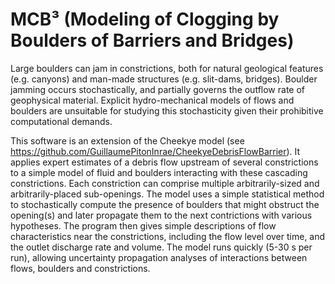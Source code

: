#  MCB³ (Modeling of Clogging by Boulders of Barriers and Bridges)
Large boulders can jam in constrictions, both for natural geological features (e.g. canyons) and man-made structures (e.g. slit-dams, bridges). Boulder jamming occurs stochastically, and partially governs the outflow rate of geophysical material. Explicit hydro-mechanical models of flows and boulders are unsuitable for studying this stochasticity given their prohibitive computational demands.

This software is an extension of the Cheekye model (see https://github.com/GuillaumePitonInrae/CheekyeDebrisFlowBarrier). It applies expert estimates of a debris flow upstream of several constrictions to a simple model of fluid and boulders interacting with these cascading constrictions. Each constriction can comprise multiple arbitrarily-sized and arbitrarily-placed sub-openings. The model uses a simple statistical method to stochastically compute the presence of boulders that might obstruct the opening(s) and later propagate them to the next contrictions with various hypotheses. The program then gives simple descriptions of flow characteristics near the constrictions, including the flow level over time, and the outlet discharge rate and volume. The model runs quickly (5-30 s per run), allowing uncertainty propagation analyses of interactions between flows, boulders and constrictions.
